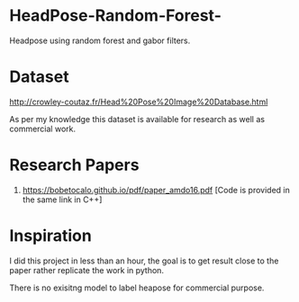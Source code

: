 # HeadPose-Random-Forest-

Headpose using random forest and gabor filters.

# Dataset

http://crowley-coutaz.fr/Head%20Pose%20Image%20Database.html

As per my knowledge this dataset is available for research as well as commercial work.

# Research Papers
1. https://bobetocalo.github.io/pdf/paper_amdo16.pdf [Code is provided in the same link in C++]

# Inspiration

I did this project in less than an hour, the goal is to get result close to the paper rather replicate the work in python.

There is no exisitng model to label heapose for commercial purpose.

